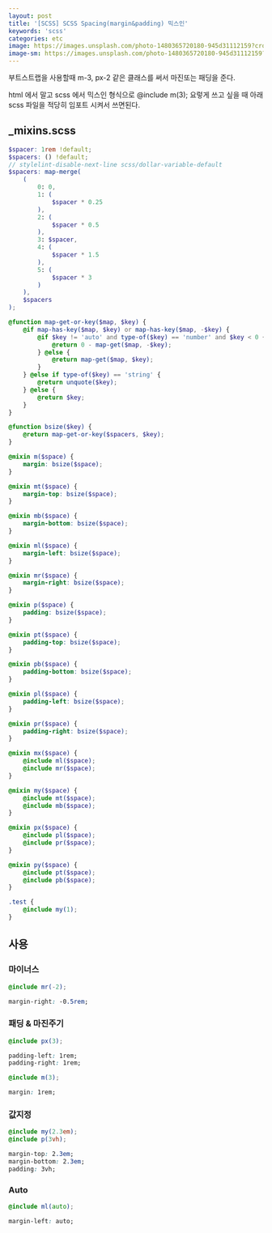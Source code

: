 ```yaml
---
layout: post
title: '[SCSS] SCSS Spacing(margin&padding) 믹스인'
keywords: 'scss'
categories: etc
image: https://images.unsplash.com/photo-1480365720180-945d31112159?crop=entropy&cs=tinysrgb&fit=crop&fm=jpg&h=1200&ixid=eyJhcHBfaWQiOjF9&ixlib=rb-1.2.1&q=80&w=2000
image-sm: https://images.unsplash.com/photo-1480365720180-945d31112159?crop=entropy&cs=tinysrgb&fit=crop&fm=jpg&h=1200&ixid=eyJhcHBfaWQiOjF9&ixlib=rb-1.2.1&q=80&w=2000
---
```


부트스트랩을 사용할때 m-3, px-2 같은 클래스를 써서 마진또는 패딩을 준다.

html 에서 말고 scss 에서 믹스인 형식으로 @include m(3); 요렇게 쓰고 싶을 때 아래 scss 파일을 적당히 임포트 시켜서 쓰면된다.

## \_mixins.scss

```scss
$spacer: 1rem !default;
$spacers: () !default;
// stylelint-disable-next-line scss/dollar-variable-default
$spacers: map-merge(
    (
        0: 0,
        1: (
            $spacer * 0.25
        ),
        2: (
            $spacer * 0.5
        ),
        3: $spacer,
        4: (
            $spacer * 1.5
        ),
        5: (
            $spacer * 3
        )
    ),
    $spacers
);

@function map-get-or-key($map, $key) {
    @if map-has-key($map, $key) or map-has-key($map, -$key) {
        @if $key != 'auto' and type-of($key) == 'number' and $key < 0 {
            @return 0 - map-get($map, -$key);
        } @else {
            @return map-get($map, $key);
        }
    } @else if type-of($key) == 'string' {
        @return unquote($key);
    } @else {
        @return $key;
    }
}

@function bsize($key) {
    @return map-get-or-key($spacers, $key);
}

@mixin m($space) {
    margin: bsize($space);
}

@mixin mt($space) {
    margin-top: bsize($space);
}

@mixin mb($space) {
    margin-bottom: bsize($space);
}

@mixin ml($space) {
    margin-left: bsize($space);
}

@mixin mr($space) {
    margin-right: bsize($space);
}

@mixin p($space) {
    padding: bsize($space);
}

@mixin pt($space) {
    padding-top: bsize($space);
}

@mixin pb($space) {
    padding-bottom: bsize($space);
}

@mixin pl($space) {
    padding-left: bsize($space);
}

@mixin pr($space) {
    padding-right: bsize($space);
}

@mixin mx($space) {
    @include ml($space);
    @include mr($space);
}

@mixin my($space) {
    @include mt($space);
    @include mb($space);
}

@mixin px($space) {
    @include pl($space);
    @include pr($space);
}

@mixin py($space) {
    @include pt($space);
    @include pb($space);
}

.test {
    @include my(1);
}
```

<ins class="adsbygoogle"
     style="display:block; text-align:center;"
     data-ad-layout="in-article"
     data-ad-format="fluid"
     data-ad-client="ca-pub-7073298118440059"
     data-ad-slot="8400970402"></ins>

<script>
     (adsbygoogle = window.adsbygoogle || []).push({});
</script>

## 사용

### 마이너스

```scss
@include mr(-2);
```

```css
margin-right: -0.5rem;
```

### 패딩 & 마진주기

```scss
@include px(3);
```

```css
padding-left: 1rem;
padding-right: 1rem;
```

```scss
@include m(3);
```

```css
margin: 1rem;
```

### 값지정

```scss
@include my(2.3em);
@include p(3vh);
```

```css
margin-top: 2.3em;
margin-bottom: 2.3em;
padding: 3vh;
```

### Auto

```scss
@include ml(auto);
```

```css
margin-left: auto;
```

<ins class="adsbygoogle"
     style="display:block; text-align:center;"
     data-ad-layout="in-article"
     data-ad-format="fluid"
     data-ad-client="ca-pub-7073298118440059"
     data-ad-slot="8400970402"></ins>

<script>
     (adsbygoogle = window.adsbygoogle || []).push({});
</script>
